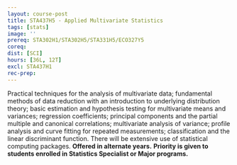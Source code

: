 ```yaml
---
layout: course-post
title: STA437H5 - Applied Multivariate Statistics
tags: [stats]
image: ''
prereq: STA302H1/STA302H5/STA331H5/ECO327Y5
coreq: 
dist: [SCI]
hours: [36L, 12T]
excl: STA437H1
rec-prep: 
---
```


Practical techniques for the analysis of multivariate data; fundamental methods of data reduction with an introduction to underlying distribution theory; basic estimation and hypothesis testing for multivariate means and variances; regression coefficients; principal components and the partial multiple and canonical correlations; multivariate analysis of variance; profile analysis and curve fitting for repeated measurements; classification and the linear discriminant function. There will be extensive use of statistical computing packages. **Offered in alternate years.** **Priority is given to students enrolled in Statistics Specialist or Major programs.**
